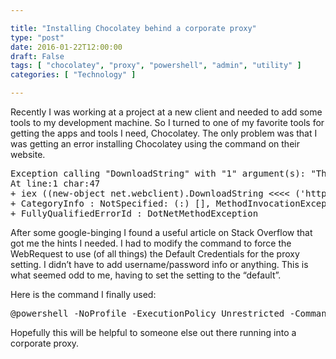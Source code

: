 ```yaml
---

title: "Installing Chocolatey behind a corporate proxy"
type: "post"
date: 2016-01-22T12:00:00
draft: False
tags: [ "chocolatey", "proxy", "powershell", "admin", "utility" ]
categories: [ "Technology" ]

---
```


<p>Recently I was working at a project at a new client and needed to add some tools to my development machine. So I turned to one of my favorite tools for getting the apps and tools I need, Chocolatey. The only problem was that I was getting an error installing Chocolatey using the command on their website.</p>  <pre>Exception calling &quot;DownloadString&quot; with &quot;1&quot; argument(s): &quot;The remote server returned an error: (407) Proxy Authentication Required.&quot;<br />At line:1 char:47<br />+ iex ((new-object net.webclient).DownloadString &lt;&lt;&lt;&lt; ('https://chocolatey.org/install.ps1'))<br />+ CategoryInfo : NotSpecified: (:) [], MethodInvocationException<br />+ FullyQualifiedErrorId : DotNetMethodException</pre>

<p>After some google-binging I found a useful article on Stack Overflow that got me the hints I needed. I had to modify the command to force the WebRequest to use (of all things) the Default Credentials for the proxy setting. I didn’t have to add username/password info or anything. This is what seemed odd to me, having to set the setting to the “default”. </p>

<p>Here is the command I finally used:</p>

<pre>@powershell -NoProfile -ExecutionPolicy Unrestricted -Command &quot;[Net.WebRequest]::DefaultWebProxy.Credentials = [Net.CredentialCache]::DefaultCredentials; iex ((New-Object Net.WebClient).DownloadString('https://chocolatey.org/install.ps1'))&quot; &amp;&amp; SET PATH=%PATH%;%systemdrive%\chocolatey\bin</pre>

<p>Hopefully this will be helpful to someone else out there running into a corporate proxy.</p>

